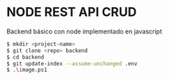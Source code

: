 # NODE REST API CRUD
Backend básico con node implementado en javascript

```bash
$ mkdir <project-name>
$ git clone <repo> backend
$ cd backend
$ git update-index --assume-unchanged .env
$ .\image.ps1
```
